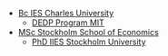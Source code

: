- [Bc IES Charles University](https://ies.fsv.cuni.cz/en/institute/about-us/my-url)
   - [DEDP Program MIT](https://micromasters.mit.edu/dedp/) 
- [MSc Stockholm School of Economics](https://www.hhs.se/en/education/msc/mecon/)
   - [PhD IIES Stockholm University](https://www.su.se/institute-for-international-economic-studies/)


